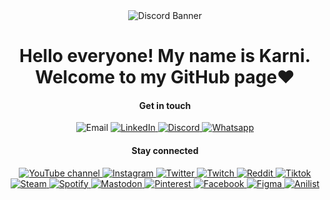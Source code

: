 <div align="center">
  <img alt="Discord Banner" src="https://github.com/user-attachments/assets/f6670680-744e-4066-8aa5-1def885cc5cf">
  <h1>Hello everyone! My name is Karni. Welcome to my GitHub page❤️</h3>
</div>

<div align="center">
  <h4>Get in touch</h4>
</div>
<p align="center">
  <img alt="Email" src="https://img.shields.io/badge/gmail-karnikaavelumani%40gmail.com-%23EA4335?logo=gmail&link=copy">
  <a href="https://www.linkedin.com/in/karnivelu/">
		<img alt="LinkedIn" src="https://img.shields.io/badge/linkedin-karnivelu-%230A66C2?logo=linkedin">
	</a>
  <a href="demonicgoat">
		<img alt="Discord" src="https://img.shields.io/badge/discord-demonicgoat-%235865F2?logo=discord">
	</a>
  <a href="7146092078">
		<img alt="Whatsapp" src="https://img.shields.io/badge/whatsapp-714--609--2078-%2325D366?logo=whatsapp">
	</a>
	<br>
</p>

<div align="center">
  <h4>Stay connected</h4>
</div>
<p align="center">
	<a href="https://www.youtube.com/@karnikaavelumani">
		<img alt="YouTube channel" src="https://img.shields.io/badge/youtube-%23FF0000?logo=youtube&logoColor=white">
	</a>
  <a href="https://www.instagram.com/karnikaavelumani/">
    <img alt="Instagram" src="https://img.shields.io/badge/instagram-%23E4405F?logo=instagram&logoColor=white">
	</a>
  <a href="https://twitter.com/_karbas_">
    <img alt="Twitter" src="https://img.shields.io/badge/twitter-%23000000?logo=x&logoColor=white">
	</a>
  <a href="https://www.twitch.tv/demonicgoat_">
    <img alt="Twitch" src="https://img.shields.io/badge/twitch-%239146FF?logo=twitch&logoColor=white">
	</a>
  <a href="https://www.reddit.com/user/Demonic__Goat">
    <img alt="Reddit" src="https://img.shields.io/badge/reddit-%23FF4500?logo=reddit&logoColor=white">
	</a>
  <a href="https://www.tiktok.com/@demonic__goat">
    <img alt="Tiktok" src="https://img.shields.io/badge/tiktok-%23C32C7F?logo=tiktok&logoColor=white">
	</a>
  <a href="https://steamcommunity.com/profiles/76561198984620628">
    <img alt="Steam" src="https://img.shields.io/badge/steam-%231b2838?logo=steam&logoColor=white">
	</a>
  <a href="https://open.spotify.com/user/karnivelu">
    <img alt="Spotify" src="https://img.shields.io/badge/spotify-%231DB954?logo=spotify&logoColor=white">
	</a>
  <a href="https://mastodon.social/@demonicgoat">
    <img alt="Mastodon" src="https://img.shields.io/badge/mastodon-%236364FF?logo=mastodon&logoColor=white">
	</a>
  <a href="https://www.pinterest.com/karnivelu/">
    <img alt="Pinterest" src="https://img.shields.io/badge/pinterest-%23BD081C?logo=pinterest&logoColor=white">
	</a>
  <a href="https://www.facebook.com/karnikaa.velumani">
    <img alt="Facebook" src="https://img.shields.io/badge/facebook-%230866FF?logo=facebook&logoColor=white">
	</a>
  <a href="https://www.figma.com/@karni">
    <img alt="Figma" src="https://img.shields.io/badge/figma-%23F24E1E?logo=figma&logoColor=white">
	</a>
  <a href="https://anilist.co/user/DemonicGoat/">
    <img alt="Anilist" src="https://img.shields.io/badge/anilist-%2302A9FF?logo=anilist&logoColor=white">
	</a>
	<br>
</p>
